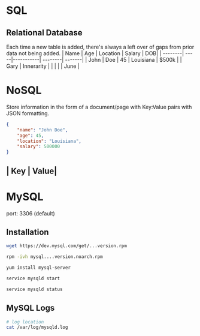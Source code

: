 # SQL
## Relational Database
Each time a new table is added, there's always a left over of gaps from prior data not being added. 
| Name | Age | Location | Salary | DOB| 
| --------| -----|-----------| --------| -------|
| John | Doe | 45 | Louisiana | $500k |
| Gary | Innerarity | | | | | June |

# NoSQL 
Store information in the form of a document/page with Key:Value pairs with JSON formatting.
```json
{
	"name": "John Doe",
	"age": 45,
	"location": "Louisiana",
	"salary": 500000
}
```

| Key | Value|
---
# MySQL
port: 3306 (default)
## Installation
```bash
wget https://dev.mysql.com/get/...version.rpm

rpm -ivh mysql....version.noarch.rpm

yum install mysql-server

service mysqld start

service mysqld status
```

## MySQL Logs
```bash
# log location
cat /var/log/mysqld.log 
```